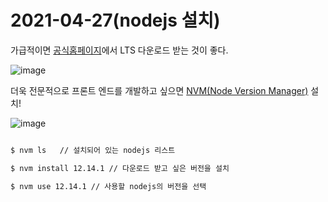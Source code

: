 # 2021-04-27(nodejs 설치)

가급적이면 [공식홈페이지](https://nodejs.org/ko/)에서 LTS 다운로드 받는 것이 좋다.


![image](https://user-images.githubusercontent.com/61581807/116206453-c735b800-a779-11eb-905e-5870a4121543.png)



더욱 전문적으로 프론트 엔드를 개발하고 싶으면 [NVM(Node Version Manager)](https://github.com/coreybutler/nvm-windows/releases) 설치!

![image](https://user-images.githubusercontent.com/61581807/116206360-ab321680-a779-11eb-9c3d-668cf8925390.png)


```bash

$ nvm ls   // 설치되어 있는 nodejs 리스트

$ nvm install 12.14.1 // 다운로드 받고 싶은 버전을 설치

$ nvm use 12.14.1 // 사용할 nodejs의 버전을 선택

```
